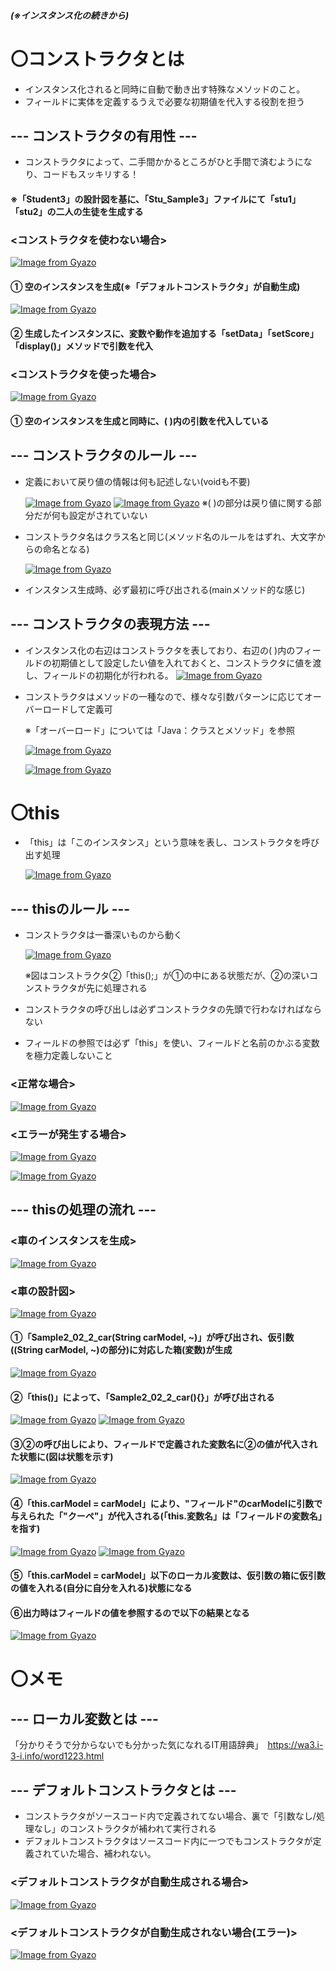 ##### (※インスタンス化の続きから)
# 〇コンストラクタとは
- インスタンス化されると同時に自動で動き出す特殊なメソッドのこと。
- フィールドに実体を定義するうえで必要な初期値を代入する役割を担う

## --- コンストラクタの有用性 ---
- コンストラクタによって、二手間かかるところがひと手間で済むようになり、コードもスッキリする！

#### ※「Student3」の設計図を基に、「Stu_Sample3」ファイルにて「stu1」「stu2」の二人の生徒を生成する

### <コンストラクタを使わない場合>
[![Image from Gyazo](https://i.gyazo.com/4887b3c2bf3233590f236f244c96aae2.png)](https://gyazo.com/4887b3c2bf3233590f236f244c96aae2)

#### ① 空のインスタンスを生成(※「デフォルトコンストラクタ」が自動生成)
  [![Image from Gyazo](https://i.gyazo.com/20315b76a1eb5ce576ebee832a261683.png)](https://gyazo.com/20315b76a1eb5ce576ebee832a261683)

#### ② 生成したインスタンスに、変数や動作を追加する「setData」「setScore」「display()」メソッドで引数を代入

### <コンストラクタを使った場合>
[![Image from Gyazo](https://i.gyazo.com/fc6a0635bc434a6cfc9aba045ec3a7c6.png)](https://gyazo.com/fc6a0635bc434a6cfc9aba045ec3a7c6)
#### ① 空のインスタンスを生成と同時に、( )内の引数を代入している

## --- コンストラクタのルール ---
- 定義において戻り値の情報は何も記述しない(voidも不要)

  [![Image from Gyazo](https://i.gyazo.com/527833efcd648fef3a85f7f7ef12f196.png)](https://gyazo.com/527833efcd648fef3a85f7f7ef12f196)
  [![Image from Gyazo](https://i.gyazo.com/0af38f306f605bd9bf1e193b51d56656.png)](https://gyazo.com/0af38f306f605bd9bf1e193b51d56656) ※( )の部分は戻り値に関する部分だが何も設定がされていない
  
- コンストラクタ名はクラス名と同じ(メソッド名のルールをはずれ、大文字からの命名となる)
  
  [![Image from Gyazo](https://i.gyazo.com/5ed262049d23f4416b577151805764e3.png)](https://gyazo.com/5ed262049d23f4416b577151805764e3)
- インスタンス生成時、必ず最初に呼び出される(mainメソッド的な感じ)

## --- コンストラクタの表現方法 ---
- インスタンス化の右辺はコンストラクタを表しており、右辺の( )内のフィールドの初期値として設定したい値を入れておくと、コンストラクタに値を渡し、フィールドの初期化が行われる。
[![Image from Gyazo](https://i.gyazo.com/3b6b13c3f01c2b9ab60c639f595554d0.png)](https://gyazo.com/3b6b13c3f01c2b9ab60c639f595554d0)

- コンストラクタはメソッドの一種なので、様々な引数パターンに応じてオーバーロードして定義可

  ※「オーバーロード」については「Java：クラスとメソッド」を参照

  [![Image from Gyazo](https://i.gyazo.com/91a2abb8034376ff0e2cb01f4d0fe78b.png)](https://gyazo.com/91a2abb8034376ff0e2cb01f4d0fe78b)

  [![Image from Gyazo](https://i.gyazo.com/2e577fa291e94a01916254ee1b6b12f4.png)](https://gyazo.com/2e577fa291e94a01916254ee1b6b12f4)

# 〇this
- 「this」は「このインスタンス」という意味を表し、コンストラクタを呼び出す処理
  
   [![Image from Gyazo](https://i.gyazo.com/1153019185794961eab4f52ec8848408.png)](https://gyazo.com/1153019185794961eab4f52ec8848408)

## --- thisのルール ---
- コンストラクタは一番深いものから動く
  
  [![Image from Gyazo](https://i.gyazo.com/ba3047b438c1d49f095d5b8f9a9127b2.png)](https://gyazo.com/ba3047b438c1d49f095d5b8f9a9127b2)

  ※図はコンストラクタ②「this();」が①の中にある状態だが、②の深いコンストラクタが先に処理される

- コンストラクタの呼び出しは必ずコンストラクタの先頭で行わなければならない
- フィールドの参照では必ず「this」を使い、フィールドと名前のかぶる変数を極力定義しないこと
### <正常な場合>
[![Image from Gyazo](https://i.gyazo.com/92d0ae0cbec211bb2a6ee94d839349a3.png)](https://gyazo.com/92d0ae0cbec211bb2a6ee94d839349a3)
### <エラーが発生する場合>
[![Image from Gyazo](https://i.gyazo.com/35619b4e75ff640fe47c0bbac6083729.png)](https://gyazo.com/35619b4e75ff640fe47c0bbac6083729)

[![Image from Gyazo](https://i.gyazo.com/56119935d84b8e3f25656f4a5aee3fb1.png)](https://gyazo.com/56119935d84b8e3f25656f4a5aee3fb1)

## --- thisの処理の流れ ---
### <車のインスタンスを生成>
[![Image from Gyazo](https://i.gyazo.com/6354efe3d9e0b89eee4e3ac4130de664.png)](https://gyazo.com/6354efe3d9e0b89eee4e3ac4130de664)
### <車の設計図>
[![Image from Gyazo](https://i.gyazo.com/1eb9c9bd2731df93168b1252f2ab84bc.png)](https://gyazo.com/1eb9c9bd2731df93168b1252f2ab84bc)

#### ①「Sample2_02_2_car(String carModel, ~)」が呼び出され、仮引数((String carModel, ~)の部分)に対応した箱(変数)が生成
[![Image from Gyazo](https://i.gyazo.com/bf8d8f41a26277e2d639a26323fc34e1.png)](https://gyazo.com/bf8d8f41a26277e2d639a26323fc34e1)
#### ②「this()」によって、「Sample2_02_2_car(){}」が呼び出される
[![Image from Gyazo](https://i.gyazo.com/39655fc59aed3c57db07ad9b4e1ba15d.png)](https://gyazo.com/39655fc59aed3c57db07ad9b4e1ba15d)
[![Image from Gyazo](https://i.gyazo.com/fd5fb6810fcb98f4c04d9005433782ce.png)](https://gyazo.com/fd5fb6810fcb98f4c04d9005433782ce)
#### ③②の呼び出しにより、フィールドで定義された変数名に②の値が代入された状態に(図は状態を示す)
[![Image from Gyazo](https://i.gyazo.com/833ac6e7f27dae3079822b70570c0c66.png)](https://gyazo.com/833ac6e7f27dae3079822b70570c0c66)
#### ④「this.carModel = carModel」により、"フィールド"のcarModelに引数で与えられた「"クーペ"」が代入される(「this.変数名」は「フィールドの変数名」を指す)
[![Image from Gyazo](https://i.gyazo.com/b832c9353b2166989ae17ecdb69dbdc3.png)](https://gyazo.com/b832c9353b2166989ae17ecdb69dbdc3)
[![Image from Gyazo](https://i.gyazo.com/909f5d0e9e8c05202ac8432dc67d14ca.png)](https://gyazo.com/909f5d0e9e8c05202ac8432dc67d14ca)
#### ⑤「this.carModel = carModel」以下のローカル変数は、仮引数の箱に仮引数の値を入れる(自分に自分を入れる)状態になる
#### ⑥出力時はフィールドの値を参照するので以下の結果となる
[![Image from Gyazo](https://i.gyazo.com/e24c59c434d0a4aa289f58f7b2cf5d19.png)](https://gyazo.com/e24c59c434d0a4aa289f58f7b2cf5d19)


# 〇メモ
## --- ローカル変数とは ---
「分かりそうで分からないでも分かった気になれるIT用語辞典」　https://wa3.i-3-i.info/word1223.html

## --- デフォルトコンストラクタとは ---
- コンストラクタがソースコード内で定義されてない場合、裏で「引数なし/処理なし」のコンストラクタが補われて実行される
- デフォルトコンストラクタはソースコード内に一つでもコンストラクタが定義されていた場合、補われない。

### <デフォルトコンストラクタが自動生成される場合>
[![Image from Gyazo](https://i.gyazo.com/e9b4cee50b4b165592f18535990260ed.png)](https://gyazo.com/e9b4cee50b4b165592f18535990260ed)
### <デフォルトコンストラクタが自動生成されない場合(エラー)>
[![Image from Gyazo](https://i.gyazo.com/52ff2af7b24e5969a8da1fe4ebb9daf6.png)](https://gyazo.com/52ff2af7b24e5969a8da1fe4ebb9daf6)
